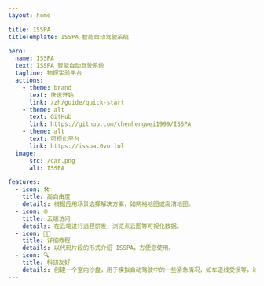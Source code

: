 ```yaml
---
layout: home

title: ISSPA
titleTemplate: ISSPA 智能自动驾驶系统

hero:
  name: ISSPA
  text: ISSPA 智能自动驾驶系统
  tagline: 物理实验平台
  actions:
    - theme: brand
      text: 快速开始
      link: /zh/guide/quick-start
    - theme: alt
      text: GitHub
      link: https://github.com/chenhengwei1999/ISSPA
    - theme: alt
      text: 可视化平台
      link: https://isspa.0vo.lol
  image:
      src: /car.png
      alt: ISSPA

features:
  - icon: 🛠️
    title: 高自由度
    details: 根据应用场景选择解决方案，如网格地图或高清地图。
  - icon: 🌐
    title: 云端访问
    details: 在云端进行远程研发，浏览点云图等可视化数据。
  - icon: 👨‍💻
    title: 详细教程
    details: 以代码片段的形式介绍 ISSPA，方便您使用。
  - icon: 🔍
    title: 科研友好
    details: 创建一个室内沙盘，用于模拟自动驾驶中的一些紧急情况，如车道线受损等，以供研究之用。
---
```

<style>
:root {
  --vp-home-hero-name-color: transparent;
  --vp-home-hero-name-background: -webkit-linear-gradient(315deg,#647eff 25%,#42d392);
  --vp-home-hero-image-background-image: linear-gradient(-45deg, #647eff 50%,  #42d392 50%);
  --vp-home-hero-image-filter: blur(44px);
}

@media (min-width: 640px) {
  :root {
    --vp-home-hero-image-filter: blur(56px);
  }
}

@media (min-width: 960px) {
  :root {
    --vp-home-hero-image-filter: blur(68px);
  }
}
</style>
